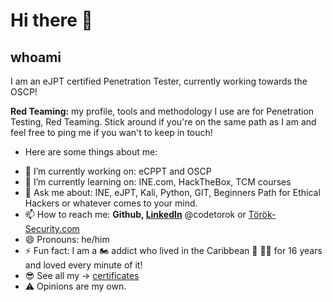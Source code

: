 # Hi there 👋

<!--
**codetorok/codetorok** is a ✨ _special_ ✨ repository because its `README.md` (this file) appears on your GitHub profile.

Here are some ideas to get you started:

- 🔭 I’m currently working on ...
- 🌱 I’m currently learning ...
- 👯 I’m looking to collaborate on ...
- 🤔 I’m looking for help with ...
- 💬 Ask me about ...
- 📫 How to reach me: ...
- 😄 Pronouns: ...
- ⚡ Fun fact: ...
-->

## whoami
I am an eJPT certified Penetration Tester, currently working towards the OSCP!

**Red Teaming:** my profile, tools and methodology I use are for Penetration Testing, Red Teaming. Stick around if you're on the same path as I am and feel free to ping me if you wan't to keep in touch!

* Here are some things about me:

- 🔭 I’m currently working on: eCPPT and OSCP
- 🌱 I’m currently learning on: INE.com, HackTheBox, TCM courses
- 💬 Ask me about: INE, eJPT, Kali, Python, GIT, Beginners Path for Ethical Hackers or whatever comes to your mind.
- 📫 How to reach me: **Github, [LinkedIn](https://www.linkedin.com/in/codetorok/)** @codetorok or [Török-Security.com](http://torok-security.com)
- 😄 Pronouns: he/him
- ⚡ Fun fact: I am a 🏍️ addict who lived in the Caribbean 🦜 🏴‍☠️ for 16 years and loved every minute of it!
- 😎 See all my -> [certificates](https://www.torok-security.com/qualifications)
- ⚠️ Opinions are my own.

